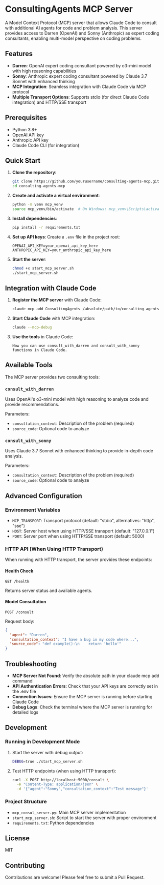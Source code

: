 # ConsultingAgents MCP Server

A Model Context Protocol (MCP) server that allows Claude Code to consult with additional AI agents for code and problem analysis. This server provides access to Darren (OpenAI) and Sonny (Anthropic) as expert coding consultants, enabling multi-model perspective on coding problems.

## Features

- **Darren**: OpenAI expert coding consultant powered by o3-mini model with high reasoning capabilities
- **Sonny**: Anthropic expert coding consultant powered by Claude 3.7 Sonnet with enhanced thinking
- **MCP Integration**: Seamless integration with Claude Code via MCP protocol
- **Multiple Transport Options**: Supports stdio (for direct Claude Code integration) and HTTP/SSE transport

## Prerequisites

- Python 3.8+
- OpenAI API key
- Anthropic API key
- Claude Code CLI (for integration)

## Quick Start

1. **Clone the repository**:
   ```bash
   git clone https://github.com/yourusername/consulting-agents-mcp.git
   cd consulting-agents-mcp
   ```

2. **Create and activate a virtual environment**:
   ```bash
   python -m venv mcp_venv
   source mcp_venv/bin/activate  # On Windows: mcp_venv\Scripts\activate
   ```

3. **Install dependencies**:
   ```bash
   pip install -r requirements.txt
   ```

4. **Set up API keys**:
   Create a `.env` file in the project root:
   ```
   OPENAI_API_KEY=your_openai_api_key_here
   ANTHROPIC_API_KEY=your_anthropic_api_key_here
   ```

5. **Start the server**:
   ```bash
   chmod +x start_mcp_server.sh
   ./start_mcp_server.sh
   ```

## Integration with Claude Code

1. **Register the MCP server** with Claude Code:
   ```bash
   claude mcp add ConsultingAgents /absolute/path/to/consulting-agents-mcp/start_mcp_server.sh
   ```

2. **Start Claude Code** with MCP integration:
   ```bash
   claude --mcp-debug
   ```

3. **Use the tools** in Claude Code:
   ```
   Now you can use consult_with_darren and consult_with_sonny functions in Claude Code.
   ```

## Available Tools

The MCP server provides two consulting tools:

### `consult_with_darren`
Uses OpenAI's o3-mini model with high reasoning to analyze code and provide recommendations.

Parameters:
- `consultation_context`: Description of the problem (required)
- `source_code`: Optional code to analyze

### `consult_with_sonny`
Uses Claude 3.7 Sonnet with enhanced thinking to provide in-depth code analysis.

Parameters:
- `consultation_context`: Description of the problem (required)
- `source_code`: Optional code to analyze

## Advanced Configuration

### Environment Variables

- `MCP_TRANSPORT`: Transport protocol (default: "stdio", alternatives: "http", "sse")
- `HOST`: Server host when using HTTP/SSE transport (default: "127.0.0.1")
- `PORT`: Server port when using HTTP/SSE transport (default: 5000)

### HTTP API (When Using HTTP Transport)

When running with HTTP transport, the server provides these endpoints:

#### Health Check
```
GET /health
```

Returns server status and available agents.

#### Model Consultation
```
POST /consult
```

Request body:
```json
{
  "agent": "Darren",
  "consultation_context": "I have a bug in my code where...",
  "source_code": "def example():\n    return 'hello'"
}
```

## Troubleshooting

- **MCP Server Not Found**: Verify the absolute path in your claude mcp add command
- **API Authentication Errors**: Check that your API keys are correctly set in the .env file
- **Connection Issues**: Ensure the MCP server is running before starting Claude Code
- **Debug Logs**: Check the terminal where the MCP server is running for detailed logs

## Development

### Running in Development Mode

1. Start the server with debug output:
   ```bash
   DEBUG=true ./start_mcp_server.sh
   ```

2. Test HTTP endpoints (when using HTTP transport):
   ```bash
   curl -X POST http://localhost:5000/consult \
     -H "Content-Type: application/json" \
     -d '{"agent":"Sonny","consultation_context":"Test message"}'
   ```

### Project Structure

- `mcp_consul_server.py`: Main MCP server implementation
- `start_mcp_server.sh`: Script to start the server with proper environment
- `requirements.txt`: Python dependencies

## License

MIT

## Contributing

Contributions are welcome! Please feel free to submit a Pull Request.